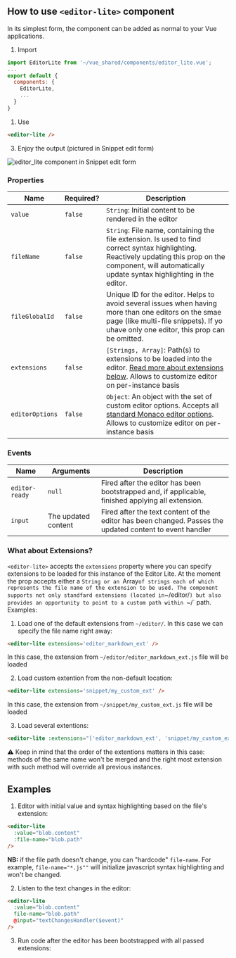 ## How to use `<editor-lite>` component

In its simplest form, the component can be added as normal to your Vue applications.

1. Import

```javascript
import EditorLite from '~/vue_shared/components/editor_lite.vue';
...
export default {
  components: {
    EditorLite,
    ...
  }
}
```

1. Use

```html
<editor-lite />
```

3. Enjoy the output (pictured in Snippet edit form)

![editor_lite component in Snippet edit form]()


### Properties

| Name | Required? | Description |
| ---- | --- | --- |
| `value` | `false` | `String`: Initial content to be rendered in the editor |
| `fileName` | `false` | `String`: File name, containing the file extension. Is used to find correct syntax highlighting. Reactively updating this prop on the component, will automatically update syntax highlighting in the editor. |
| `fileGlobalId` | `false` | Unique ID for the editor. Helps to avoid several issues when having more than one editors on the smae page (like multi-file snippets). If yo uhave only one editor, this prop can be omitted. |
| `extensions` | `false` | `[Strings, Array]`: Path(s) to extensions to be loaded into the editor. [Read more about extensions below]((#extensions)). Allows to customize editor on per-instance basis |
| `editorOptions` | `false` | `Object`: An object with the set of custom editor options. Accepts all [standard Monaco editor options](https://microsoft.github.io/monaco-editor/api/modules/monaco.editor.html#editoroptions). Allows to customize editor on per-instance basis |

### Events

| Name | Arguments | Description |
| ---- | --- | --- |
| `editor-ready` | `null` | Fired after the editor has been bootstrapped and, if applicable, finished applying all extension. |
| `input` | The updated content | Fired after the text content of the editor has been changed. Passes the updated content to event handler |


### <a id="extensions"></a> What about Extensions?

`<editor-lite>` accepts the `extensions` property where you can specify extensions to be loaded for this instance of the Editor Lite. At the moment the prop accepts either a `String or an `Array` of strings each of which represents the file name of the extension to be used. The component supports not only standfard extensions (located in `~/editor/`) but also provides an opportunity to point to a custom path within `~/` path. Examples:

1. Load one of the default extensions from `~/editor/`. In this case we can specify the file name right away:

```html
<editor-lite extensions='editor_markdown_ext' />
```

In this case, the extension from `~/editor/editor_markdown_ext.js` file will be loaded

2. Load custom extention from the non-default location:

```html
<editor-lite extensions='snippet/my_custom_ext' />
```

In this case, the extension from `~/snippet/my_custom_ext.js` file will be loaded

3. Load several extentions:

```html
<editor-lite :extensions="['editor_markdown_ext', 'snippet/my_custom_ext']" />
```

:warning: Keep in mind that the order of the extentions matters in this case: methods of the same name won't be merged and the right most extension with such method will override all previous instances.

## Examples

1. Editor with initial value and syntax highlighting based on the file's extension:

```html
<editor-lite
  :value="blob.content"
  :file-name="blob.path"
/>
```

**NB:** if the file path doesn't change, you can "hardcode" `file-name`. For example, `file-name="*.js""` will initialize javascript syntax highlighting and won't be changed.

2. Listen to the text changes in the editor:

```html
<editor-lite
  :value="blob.content"
  file-name="blob.path"
  @input="textChangesHandler($event)"
/>
```

3. Run code after the editor has been bootstrapped with all passed extensions:

```html
```

